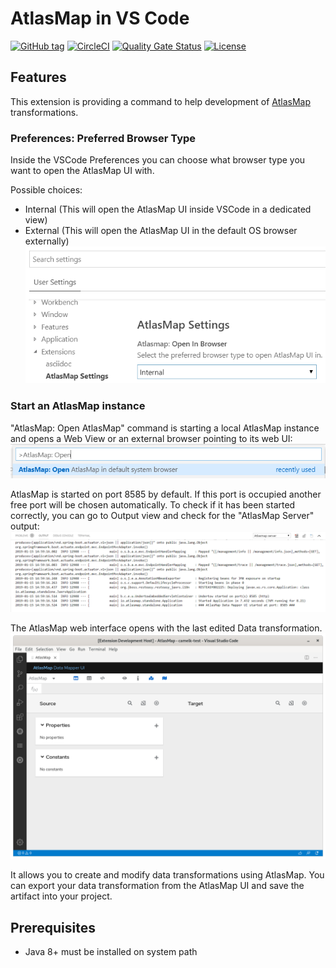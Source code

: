 # AtlasMap in VS Code

[![GitHub tag](https://img.shields.io/github/tag/jboss-fuse/vscode-atlasmap.svg?style=plastic)](https://github.com/jboss-fuse/vscode-atlasmap/tags)
[![CircleCI](https://circleci.com/gh/circleci/circleci-docs.svg?style=shield)](https://circleci.com/gh/jboss-fuse/vscode-atlasmap)
[![Quality Gate Status](https://sonarcloud.io/api/project_badges/measure?project=vscode-atlasmap&metric=alert_status)](https://sonarcloud.io/dashboard?id=vscode-atlasmap)
[![License](https://img.shields.io/badge/license-Apache%202-blue.svg)](https://opensource.org/licenses/Apache-2.0)

## Features

This extension is providing a command to help development of [AtlasMap](http://docs.atlasmap.io/) transformations.

### Preferences: Preferred Browser Type

Inside the VSCode Preferences you can choose what browser type you want to open the AtlasMap UI with.

Possible choices:
- Internal (This will open the AtlasMap UI inside VSCode in a dedicated view)
- External (This will open the AtlasMap UI in the default OS browser externally)
![AtlasMap Preferences](doc/AtlasMapPreferences.png)

### Start an AtlasMap instance

"AtlasMap: Open AtlasMap" command is starting a local AtlasMap instance and opens a Web View or an external browser pointing to its web UI:
![Open AtlasMap command in palette](doc/OpenAtlasMapCommand.png)

AtlasMap is started on port 8585 by default. If this port is occupied another free port will be chosen automatically.
To check if it has been started correctly, you can go to Output view and check for the "AtlasMap Server" output:
![AtlasMap Server output](doc/AtlasMapServerOutput.png)

The AtlasMap web interface opens with the last edited Data transformation.
![Default page AtlasMap](doc/AtlasMapDefaultPage.png)

 It allows you to create and modify data transformations using AtlasMap. You can export your data transformation from the AtlasMap UI and save the artifact into your project.

## Prerequisites

- Java 8+ must be installed on system path

